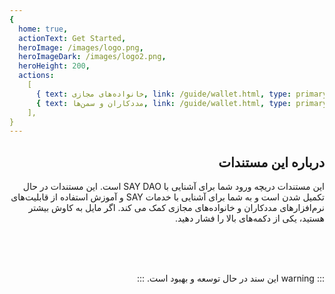 ```yaml
---
{
  home: true,
  actionText: Get Started,
  heroImage: /images/logo.png,
  heroImageDark: /images/logo2.png,
  heroHeight: 200,
  actions:
    [
      { text: خانواده‌های مجازی, link: /guide/wallet.html, type: primary },
      { text: مددکاران و سمن‌ها, link: /guide/wallet.html, type: primary },
    ],
}
---
```


<div dir="rtl" markdown="1">

## درباره این مستندات

این مستندات دریچه ورود شما برای آشنایی با SAY DAO است. این مستندات در حال تکمیل شدن است و به شما برای آشنایی با خدمات SAY و آموزش استفاده از قابلیت‌های نرم‌افزارهای مددکاران و خانواده‌های مجازی کمک می‌ کند. اگر مایل به کاوش بیشتر هستید، یکی از دکمه‌های بالا را فشار دهید.

<br />
<br />
<br />

::: warning
این سند در حال توسعه و بهبود است.
:::

</div>
